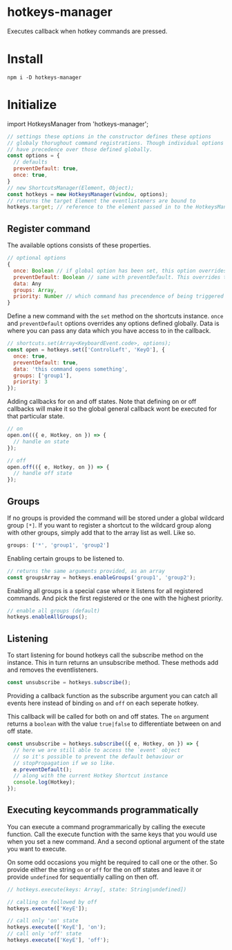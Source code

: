 # hotkeys-manager
Executes callback when hotkey commands are pressed.

# Install
```
npm i -D hotkeys-manager
```

# Initialize
import HotkeysManager from 'hotkeys-manager';
```js
// settings these options in the constructor defines these options 
// globaly thorughout command registrations. Though individual options 
// have precedence over those defined globally.  
const options = {
  // defaults
  preventDefault: true,
  once: true,
}
// new ShortcutsManager(Element, Object);
const hotkeys = new HotkeysManager(window, options);
// returns the target Element the eventlisteners are bound to
hotkeys.target; // reference to the element passed in to the HotkeysManager constructor. the `window` object in this case
```

## Register command
The available options consists of these properties. 
```js
// optional options
{
  once: Boolean // if global option has been set, this option overrides it
  preventDefault: Boolean // same with preventDefault. This overrides the global value
  data: Any
  groups: Array,
  priority: Number // which command has precendence of being triggered
}
```
Define a new command with the `set` method on the shortcuts instance. `once` and `preventDefault` options overrides any options defined globally. Data is where you can pass any data which you have access to in the callback.
```js
// shortcuts.set(Array<KeyboardEvent.code>, options);
const open = hotkeys.set(['ControlLeft', 'KeyO'], { 
  once: true,
  preventDefault: true,
  data: 'this command opens something', 
  groups: ['group1'],
  priority: 3
});
```

Adding callbacks for on and off states. Note that defining on or off callbacks will make it so the global general callback wont be executed for that particular state. 
```js
// on
open.on(({ e, Hotkey, on }) => {
  // handle on state
});

// off 
open.off(({ e, Hotkey, on }) => {
  // handle off state
});
```

## Groups
If no groups is provided the command will be stored under a global wildcard group `[*]`. If you want to register a shortcut to the wildcard group along with other groups, simply add that to the array list as well. Like so.
```js
groups: ['*', 'group1', 'group2']
```

Enabling certain groups to be listened to.
```js
// returns the same arguments provided, as an array
const groupsArray = hotkeys.enableGroups('group1', 'group2');
```

Enabling all groups is a special case where it listens for all registered commands. And pick the first registered or the one with the highest priority.
```js
// enable all groups (default)
hotkeys.enableAllGroups();
```

## Listening
To start listening for bound hotkeys call the subscribe method on the instance. This in turn returns an unsubscribe method. These methods add and removes the eventlisteners.

```js
const unsubscribe = hotkeys.subscribe();
```

Providing a callback function as the subscribe argument you can catch all events here instead of binding `on` and `off` on each seperate hotkey. 

This callback will be called for both on and off states. The `on` argument returns a `boolean` with the value `true|false` to differentiate between on and off state.
```js
const unsubscribe = hotkeys.subscribe(({ e, Hotkey, on }) => {
  // here we are still able to access the `event` object
  // so it's possible to prevent the default behaviour or 
  // stopPropagation if we so like.
  e.preventDefault();
  // along with the current Hotkey Shortcut instance
  console.log(Hotkey);
});
```

## Executing keycommands programmatically
You can execute a command programmarically by calling the execute function. 
Call the execute function with the same keys that you would use when you set a new command. And 
a second optional argument of the state you want to execute.

On some odd occasions you might be required to call one or the other. So provide either the string `on` or `off` for the on off states and leave it or provide `undefined` for sequentially calling on then off.

```js
// hotkeys.execute(keys: Array[, state: String|undefined])

// calling on followed by off
hotkeys.execute(['KeyE']);

// call only 'on' state
hotkeys.execute(['KeyE'], 'on');
// call only 'off' state
hotkeys.execute(['KeyE'], 'off');
```